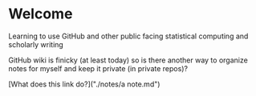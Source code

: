 # Welcome

Learning to use GitHub and other public facing statistical computing and scholarly writing

GitHub wiki is finicky (at least today) so is there another way to organize notes for myself and keep it private (in private repos)?

[What does this link do?]("./notes/a note.md")
